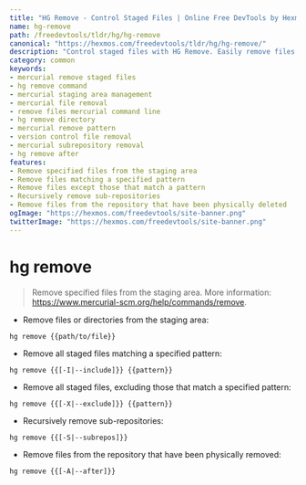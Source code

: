 ```yaml
---
title: "HG Remove - Control Staged Files | Online Free DevTools by Hexmos"
name: hg-remove
path: /freedevtools/tldr/hg/hg-remove
canonical: "https://hexmos.com/freedevtools/tldr/hg/hg-remove/"
description: "Control staged files with HG Remove. Easily remove files and directories from the Mercurial staging area. Free online tool, no registration required."
category: common
keywords:
- mercurial remove staged files
- hg remove command
- mercurial staging area management
- mercurial file removal
- remove files mercurial command line
- hg remove directory
- mercurial remove pattern
- version control file removal
- mercurial subrepository removal
- hg remove after
features:
- Remove specified files from the staging area
- Remove files matching a specified pattern
- Remove files except those that match a pattern
- Recursively remove sub-repositories
- Remove files from the repository that have been physically deleted
ogImage: "https://hexmos.com/freedevtools/site-banner.png"
twitterImage: "https://hexmos.com/freedevtools/site-banner.png"
---
```


# hg remove

> Remove specified files from the staging area.
> More information: <https://www.mercurial-scm.org/help/commands/remove>.

- Remove files or directories from the staging area:

`hg remove {{path/to/file}}`

- Remove all staged files matching a specified pattern:

`hg remove {{[-I|--include]}} {{pattern}}`

- Remove all staged files, excluding those that match a specified pattern:

`hg remove {{[-X|--exclude]}} {{pattern}}`

- Recursively remove sub-repositories:

`hg remove {{[-S|--subrepos]}}`

- Remove files from the repository that have been physically removed:

`hg remove {{[-A|--after]}}`
